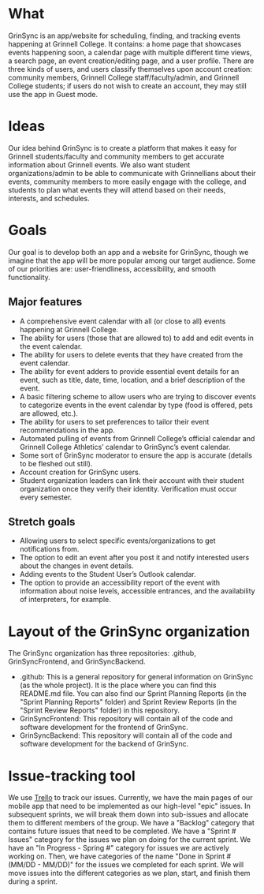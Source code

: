 # What #
GrinSync is an app/website for scheduling, finding, and tracking events happening at Grinnell College. It contains: a home page that showcases events happening soon, a calendar page with multiple different time views, a search page, an event creation/editing page, and a user profile. There are three kinds of users, and users classify themselves upon account creation: community members, Grinnell College staff/faculty/admin, and Grinnell College students; if users do not wish to create an account, they may still use the app in Guest mode.  

# Ideas #
Our idea behind GrinSync is to create a platform that makes it easy for Grinnell students/faculty and community members to get accurate information about Grinnell events. We also want student organizations/admin to be able to communicate with Grinnellians about their events, community members to more easily engage with the college, and students to plan what events they will attend based on their needs, interests, and schedules.

# Goals #
Our goal is to develop both an app and a website for GrinSync, though we imagine that the app will be more popular among our target audience. Some of our priorities are: user-friendliness, accessibility, and smooth functionality.

## Major features ##
- A comprehensive event calendar with all (or close to all) events happening at Grinnell College.
- The ability for users (those that are allowed to) to add and edit events in the event calendar.
- The ability for users to delete events that they have created from the event calendar.
- The ability for event adders to provide essential event details for an event, such as title, date, time, location, and a brief description of the event.
- A basic filtering scheme to allow users who are trying to discover events to categorize events in the event calendar by type (food is offered, pets are allowed, etc.).
- The ability for users to set preferences to tailor their event recommendations in the app. 
- Automated pulling of events from Grinnell College’s official calendar and Grinnell College Athletics’ calendar to GrinSync’s event calendar. 
- Some sort of GrinSync moderator to ensure the app is accurate (details to be fleshed out still). 
- Account creation for GrinSync users.
- Student organization leaders can link their account with their student organization once they verify their identity. Verification must occur every semester. 

## Stretch goals ##
- Allowing users to select specific events/organizations to get notifications from.
- The option to edit an event after you post it and notify interested users about the changes in event details.
- Adding events to the Student User’s Outlook calendar.
- The option to provide an accessibility report of the event with information about noise levels, accessible entrances, and the availability of interpreters, for example.

# Layout of the GrinSync organization #
The GrinSync organization has three repositories: .github, GrinSyncFrontend, and GrinSyncBackend. 
- .github: This is a general repository for general information on GrinSync (as the whole project). It is the place where you can find this README.md file. You can also find our Sprint Planning Reports (in the "Sprint Planning Reports" folder) and Sprint Review Reports (in the "Sprint Review Reports" folder) in this repository.
- GrinSyncFrontend: This repository will contain all of the code and software development for the frontend of GrinSync.
- GrinSyncBackend: This repository will contain all of the code and software development for the backend of GrinSync.

# Issue-tracking tool #
We use [Trello](https://trello.com/b/uRb8HI8c/grinsync) to track our issues. Currently, we have the main pages of our mobile app that need to be implemented as our high-level "epic" issues. In subsequent sprints, we will break them down into sub-issues and allocate them to different members of the group. We have a "Backlog" category that contains future issues that need to be completed. We have a "Sprint # Issues" category for the issues we plan on doing for the current sprint. We have an "In Progress - Spring #" category for issues we are actively working on. Then, we have categories of the name "Done in Sprint # (MM/DD - MM/DD)" for the issues we completed for each sprint. We will move issues into the different categories as we plan, start, and finish them during a sprint. 
